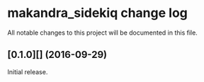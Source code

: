 # makandra_sidekiq change log

All notable changes to this project will be documented in this file.


## [0.1.0][] (2016-09-29)

Initial release.
